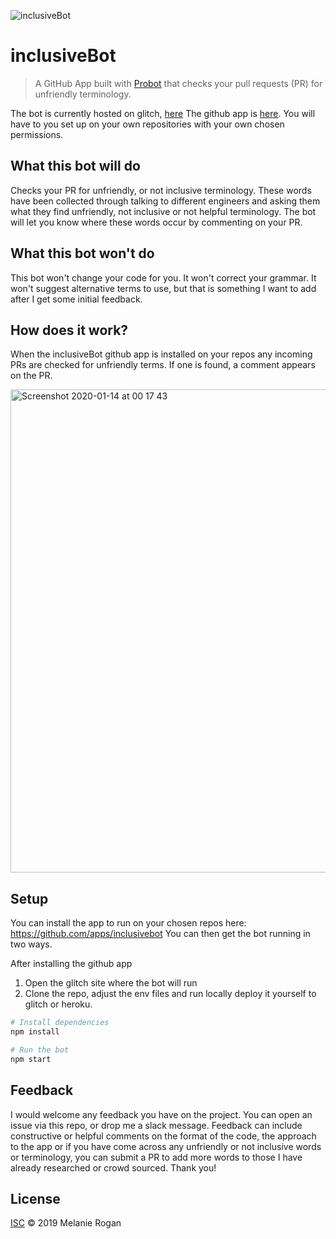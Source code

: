 ![inclusiveBot](https://avatars0.githubusercontent.com/in/38059?s=60&u=a0231357e67efbe5677c2571831c7e5a4e8c724e&v=4)
# inclusiveBot

> A GitHub App built with [Probot](https://github.com/probot/probot) that checks your pull requests (PR) for unfriendly terminology.


The bot is currently hosted on glitch, [here](https://melanierogan-inclusive-bot.glitch.me) 
The github app is [here](https://github.com/apps/inclusivebot). You will have to you set up on your own repositories with your own chosen permissions.


## What this bot will do

Checks your PR for unfriendly, or not inclusive terminology. These words have been collected through talking to different engineers and asking them what they find unfriendly, not inclusive or not helpful terminology. The bot will let you know where these words occur by commenting on your PR. 


## What this bot won't do

This bot won't change your code for you. It won't correct your grammar. It won't suggest alternative terms to use, but that is something I want to add after I get some initial feedback.


## How does it work?

When the inclusiveBot github app is installed on your repos any incoming PRs are checked for unfriendly terms. If one is found, a comment appears on the PR. 

<img width="773" alt="Screenshot 2020-01-14 at 00 17 43" src="https://user-images.githubusercontent.com/16557524/72302871-4e354e80-3663-11ea-8da8-223798e7c9a7.png">

## Setup

You can install the app to run on your chosen repos here: https://github.com/apps/inclusivebot
You can then get the bot running in two ways. 

After installing the github app
1. Open the glitch site where the bot will run
2. Clone the repo, adjust the env files and run locally deploy it yourself to glitch or heroku.

```sh
# Install dependencies
npm install

# Run the bot
npm start
```

## Feedback

I would welcome any feedback you have on the project. You can open an issue via this repo, or drop me a slack message. Feedback can include constructive or helpful comments on the format of the code, the approach to the app or if you have come across any unfriendly or not inclusive words or terminology, you can submit a PR to add more words to those I have already researched or crowd sourced. Thank you!


## License

[ISC](LICENSE) © 2019 Melanie Rogan
